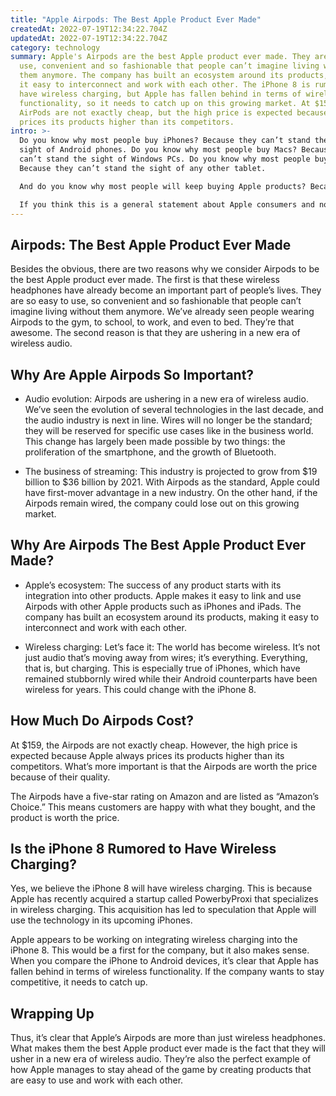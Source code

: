 ```yaml
---
title: "Apple Airpods: The Best Apple Product Ever Made"
createdAt: 2022-07-19T12:34:22.704Z
updatedAt: 2022-07-19T12:34:22.704Z
category: technology
summary: Apple's Airpods are the best Apple product ever made. They are easy to
  use, convenient and so fashionable that people can’t imagine living without
  them anymore. The company has built an ecosystem around its products, making
  it easy to interconnect and work with each other. The iPhone 8 is rumored to
  have wireless charging, but Apple has fallen behind in terms of wireless
  functionality, so it needs to catch up on this growing market. At $159, the
  AirPods are not exactly cheap, but the high price is expected because Apple
  prices its products higher than its competitors.
intro: >-
  Do you know why most people buy iPhones? Because they can’t stand the
  sight of Android phones. Do you know why most people buy Macs? Because they
  can’t stand the sight of Windows PCs. Do you know why most people buy iPads?
  Because they can’t stand the sight of any other tablet. 

  And do you know why most people will keep buying Apple products? Because they can’t stand the sight of anything else.

  If you think this is a general statement about Apple consumers and not something specific to their products, let us rephrase it for you with further details: Nobody on this planet buys more Apple products than the combined population of China and India. That’s right: The same countries that are portrayed as being obsessed with everything Apple also happen to be home to more poor people than anywhere else in the world.
---
```


## Airpods: The Best Apple Product Ever Made

Besides the obvious, there are two reasons why we consider Airpods to be the best Apple product ever made. The first is that these wireless headphones have already become an important part of people’s lives. They are so easy to use, so convenient and so fashionable that people can’t imagine living without them anymore. We’ve already seen people wearing Airpods to the gym, to school, to work, and even to bed. They’re that awesome. The second reason is that they are ushering in a new era of wireless audio.

## Why Are Apple Airpods So Important?

- Audio evolution: Airpods are ushering in a new era of wireless audio. We’ve seen the evolution of several technologies in the last decade, and the audio industry is next in line. Wires will no longer be the standard; they will be reserved for specific use cases like in the business world. This change has largely been made possible by two things: the proliferation of the smartphone, and the growth of Bluetooth.

- The business of streaming: This industry is projected to grow from $19 billion to $36 billion by 2021. With Airpods as the standard, Apple could have first-mover advantage in a new industry. On the other hand, if the Airpods remain wired, the company could lose out on this growing market.

## Why Are Airpods The Best Apple Product Ever Made?

- Apple’s ecosystem: The success of any product starts with its integration into other products. Apple makes it easy to link and use Airpods with other Apple products such as iPhones and iPads. The company has built an ecosystem around its products, making it easy to interconnect and work with each other.

- Wireless charging: Let’s face it: The world has become wireless. It’s not just audio that’s moving away from wires; it’s everything. Everything, that is, but charging. This is especially true of iPhones, which have remained stubbornly wired while their Android counterparts have been wireless for years. This could change with the iPhone 8.

## How Much Do Airpods Cost?

At $159, the Airpods are not exactly cheap. However, the high price is expected because Apple always prices its products higher than its competitors. What’s more important is that the Airpods are worth the price because of their quality.

The Airpods have a five-star rating on Amazon and are listed as “Amazon’s Choice.” This means customers are happy with what they bought, and the product is worth the price.

## Is the iPhone 8 Rumored to Have Wireless Charging?

Yes, we believe the iPhone 8 will have wireless charging. This is because Apple has recently acquired a startup called PowerbyProxi that specializes in wireless charging. This acquisition has led to speculation that Apple will use the technology in its upcoming iPhones.

Apple appears to be working on integrating wireless charging into the iPhone 8. This would be a first for the company, but it also makes sense. When you compare the iPhone to Android devices, it’s clear that Apple has fallen behind in terms of wireless functionality. If the company wants to stay competitive, it needs to catch up.

## Wrapping Up

Thus, it’s clear that Apple’s Airpods are more than just wireless headphones. What makes them the best Apple product ever made is the fact that they will usher in a new era of wireless audio. They’re also the perfect example of how Apple manages to stay ahead of the game by creating products that are easy to use and work with each other.

